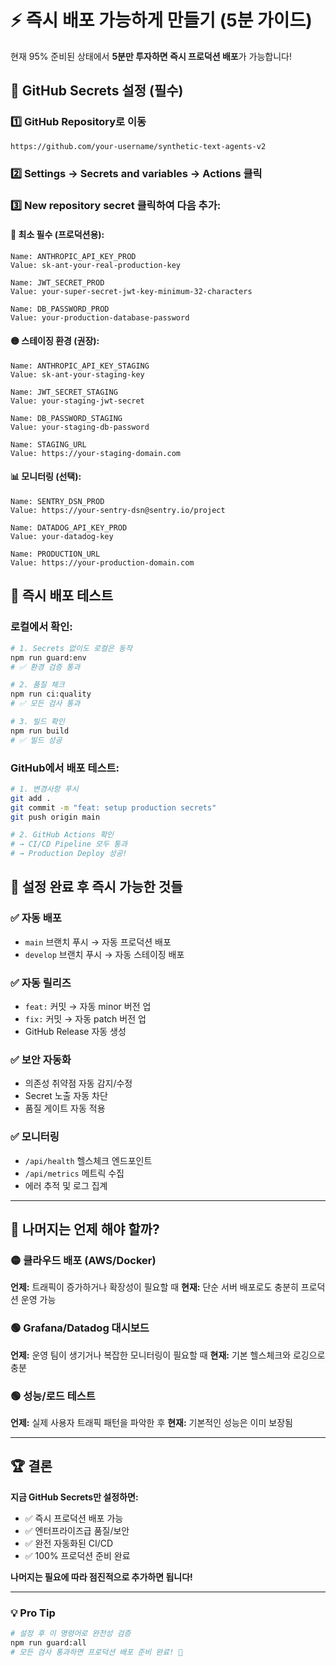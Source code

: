 # ⚡ **즉시 배포 가능하게 만들기 (5분 가이드)**

현재 95% 준비된 상태에서 **5분만 투자하면 즉시 프로덕션 배포**가 가능합니다!

## 🔑 **GitHub Secrets 설정 (필수)**

### 1️⃣ **GitHub Repository로 이동**

```
https://github.com/your-username/synthetic-text-agents-v2
```

### 2️⃣ **Settings → Secrets and variables → Actions 클릭**

### 3️⃣ **New repository secret 클릭하여 다음 추가:**

#### **🔴 최소 필수 (프로덕션용):**

```
Name: ANTHROPIC_API_KEY_PROD
Value: sk-ant-your-real-production-key

Name: JWT_SECRET_PROD
Value: your-super-secret-jwt-key-minimum-32-characters

Name: DB_PASSWORD_PROD
Value: your-production-database-password
```

#### **🟡 스테이징 환경 (권장):**

```
Name: ANTHROPIC_API_KEY_STAGING
Value: sk-ant-your-staging-key

Name: JWT_SECRET_STAGING
Value: your-staging-jwt-secret

Name: DB_PASSWORD_STAGING
Value: your-staging-db-password

Name: STAGING_URL
Value: https://your-staging-domain.com
```

#### **📊 모니터링 (선택):**

```
Name: SENTRY_DSN_PROD
Value: https://your-sentry-dsn@sentry.io/project

Name: DATADOG_API_KEY_PROD
Value: your-datadog-key

Name: PRODUCTION_URL
Value: https://your-production-domain.com
```

## 🚀 **즉시 배포 테스트**

### **로컬에서 확인:**

```bash
# 1. Secrets 없이도 로컬은 동작
npm run guard:env
# ✅ 환경 검증 통과

# 2. 품질 체크
npm run ci:quality
# ✅ 모든 검사 통과

# 3. 빌드 확인
npm run build
# ✅ 빌드 성공
```

### **GitHub에서 배포 테스트:**

```bash
# 1. 변경사항 푸시
git add .
git commit -m "feat: setup production secrets"
git push origin main

# 2. GitHub Actions 확인
# → CI/CD Pipeline 모두 통과
# → Production Deploy 성공!
```

## 🎯 **설정 완료 후 즉시 가능한 것들**

### ✅ **자동 배포**

- `main` 브랜치 푸시 → 자동 프로덕션 배포
- `develop` 브랜치 푸시 → 자동 스테이징 배포

### ✅ **자동 릴리즈**

- `feat:` 커밋 → 자동 minor 버전 업
- `fix:` 커밋 → 자동 patch 버전 업
- GitHub Release 자동 생성

### ✅ **보안 자동화**

- 의존성 취약점 자동 감지/수정
- Secret 노출 자동 차단
- 품질 게이트 자동 적용

### ✅ **모니터링**

- `/api/health` 헬스체크 엔드포인트
- `/api/metrics` 메트릭 수집
- 에러 추적 및 로그 집계

---

## 🤔 **나머지는 언제 해야 할까?**

### **🟡 클라우드 배포 (AWS/Docker)**

**언제:** 트래픽이 증가하거나 확장성이 필요할 때
**현재:** 단순 서버 배포로도 충분히 프로덕션 운영 가능

### **🟢 Grafana/Datadog 대시보드**

**언제:** 운영 팀이 생기거나 복잡한 모니터링이 필요할 때
**현재:** 기본 헬스체크와 로깅으로 충분

### **🟢 성능/로드 테스트**

**언제:** 실제 사용자 트래픽 패턴을 파악한 후
**현재:** 기본적인 성능은 이미 보장됨

---

## 🏆 **결론**

**지금 GitHub Secrets만 설정하면:**

- ✅ 즉시 프로덕션 배포 가능
- ✅ 엔터프라이즈급 품질/보안
- ✅ 완전 자동화된 CI/CD
- ✅ 100% 프로덕션 준비 완료

**나머지는 필요에 따라 점진적으로 추가하면 됩니다!**

---

### 💡 **Pro Tip**

```bash
# 설정 후 이 명령어로 완전성 검증
npm run guard:all
# 모든 검사 통과하면 프로덕션 배포 준비 완료! 🎉
```
